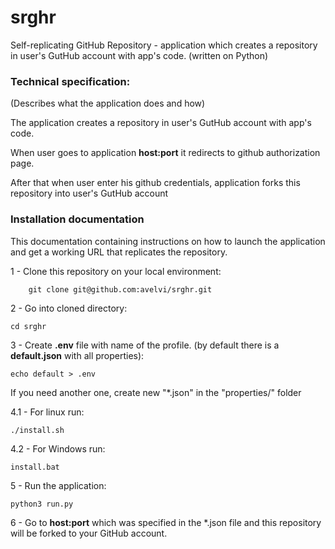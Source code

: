 # srghr

Self-replicating GitHub Repository - application which creates a repository in user's GutHub account with app's code.
(written on Python)


### Technical specification:
(Describes what the application does and how)

The application creates a repository in user's GutHub account with app's code.

When user goes to application <b>host:port</b> it redirects to github authorization page.

After that when user enter his github credentials, application forks this repository into user's GutHub account


### Installation documentation

This documentation containing instructions on how to launch the application and get a working URL that replicates the repository.

1 - Clone this repository on your local environment:
```
    git clone git@github.com:avelvi/srghr.git
```
2 - Go into cloned directory:
```
cd srghr
```
3 - Create <b>.env</b> file with name of the profile.
(by default there is a <b>default.json</b> with all properties):
```
echo default > .env
```

If you need another one, create new "*.json" in the "properties/" folder

4.1 - For linux run:
```
./install.sh
```
4.2 - For Windows run:
```
install.bat
```

5 - Run the application:
```
python3 run.py
```

6 - Go to <b>host:port</b> which was specified in the *.json file and this repository will be forked to your GitHub account.